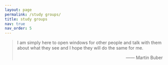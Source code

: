 ```yaml
---
layout: page
permalink: /study groups/
title: study groups
nav: true
nav_order: 5
---
```


<blockquote> <p> I am simply here to open windows for other people and talk with them about what they see and I hope they will do the same for me.

<div style="text-align:right"> —— Martin Buber </div> </p>

</blockquote>